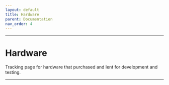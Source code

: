 ```yaml
---
layout: default
title: Hardware
parent: Documentation
nav_order: 4
---
```

---
# Hardware
Tracking page for hardware that purchased and lent for development and testing.

---
